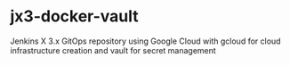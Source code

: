 # jx3-docker-vault 

Jenkins X 3.x GitOps repository using Google Cloud with gcloud for cloud infrastructure creation and vault for secret management
